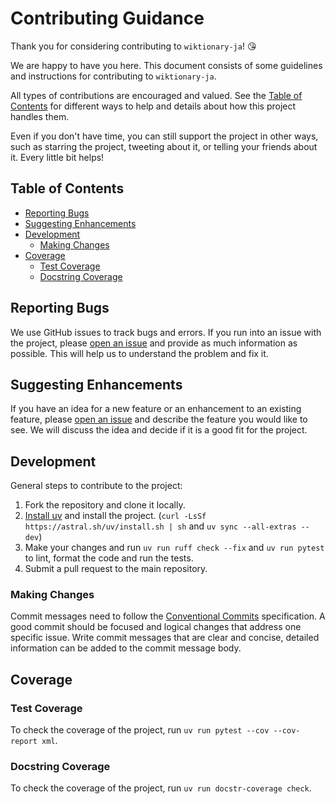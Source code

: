 <!-- omit in toc -->
# Contributing Guidance

Thank you for considering contributing to `wiktionary-ja`! 😘

We are happy to have you here. This document consists of some guidelines and instructions for contributing to `wiktionary-ja`.

All types of contributions are encouraged and valued. See the [Table of Contents](#table-of-contents) for different ways to help and details about how this project handles them.

Even if you don't have time, you can still support the project in other ways, such as starring the project, tweeting about it, or telling your friends about it. Every little bit helps!

<!-- omit in toc -->
## Table of Contents

- [Reporting Bugs](#reporting-bugs)
- [Suggesting Enhancements](#suggesting-enhancements)
- [Development](#development)
  - [Making Changes](#making-changes)
- [Coverage](#coverage)
  - [Test Coverage](#test-coverage)
  - [Docstring Coverage](#docstring-coverage)

## Reporting Bugs

We use GitHub issues to track bugs and errors. If you run into an issue with the project, please [open an issue](https://github.com/mkpoli/wiktionary-ja/issues) and provide as much information as possible. This will help us to understand the problem and fix it.

## Suggesting Enhancements

If you have an idea for a new feature or an enhancement to an existing feature, please [open an issue](https://github.com/mkpoli/wiktionary-ja/issues) and describe the feature you would like to see. We will discuss the idea and decide if it is a good fit for the project.

## Development

General steps to contribute to the project:

1. Fork the repository and clone it locally.
2. [Install uv](https://docs.astral.sh/uv/getting-started/installation/) and install the project. (`curl -LsSf https://astral.sh/uv/install.sh | sh` and `uv sync --all-extras --dev`)
3. Make your changes and run `uv run ruff check --fix` and `uv run pytest` to lint, format the code and run the tests.
4. Submit a pull request to the main repository.

### Making Changes

Commit messages need to follow the [Conventional Commits](https://www.conventionalcommits.org/en/v1.0.0/) specification. A good commit should be focused and logical changes that address one specific issue. Write commit messages that are clear and concise, detailed information can be added to the commit message body.

## Coverage

### Test Coverage

To check the coverage of the project, run `uv run pytest --cov --cov-report xml`.

### Docstring Coverage
To check the coverage of the project, run `uv run docstr-coverage check`.
